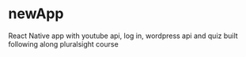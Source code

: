 # newApp
React Native app with youtube api, log in, wordpress api and quiz built following along pluralsight course

